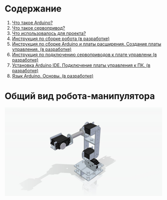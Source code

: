 # Содержание  

1. [Что такое Arduino?](Description/Arduino.md)
2. [Что такое сервопривод?](Description/ServoMotor.md)  
3. [Что использовалось для проекта?](Specification/SpecificationProject.md)
4. [Инструкция по сборке робота (в разработке)]()
5. [Инструкция по сборке Arduino и платы расширения. Создание платы управления. (в разработке)]()
6. [Инструкция по подключению сервоприводов к плате управлени (в разработке)]()
7. [Установка Arduino IDE. Подключение платы управления к ПК. (в разработке)]()
8. [Язык Arduino. Основы. (в разработке)]()


# Общий вид робота-манипулятора  

<p align="center">
  <img src="https://github.com/EngineerZavoda/ROSE-Robotic-Open-Source-Education/blob/ba0207052bc1a2d099ad00085924fef1d05bc2a0/ROBO-HAND_BEGINNER/Image/Robot/0.jpg" alt="Общий вид робота-манипулятора">
</p>
